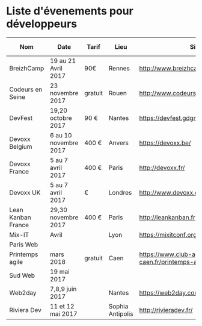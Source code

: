 # Liste d'évenements pour développeurs
 
| Nom               | Date                  | Tarif | Lieu    | Site  | Période cfp  | période achat/inscription |
|-------------------|-------------------    |---    |      ---|---    |             ---| --- |
| BreizhCamp        | 19 au 21 Avril 2017   | 90€   | Rennes  | http://www.breizhcamp.org   |   |   |
| Codeurs en Seine  | 23 novembre 2017      |gratuit| Rouen| http://www.codeursenseine.com/2017/  | début mai à fin aout 2017  | septembre 2017  |
| DevFest           | 19,20 octobre 2017    | 90 €  | Nantes  | https://devfest.gdgnantes.com/  | Ouvert jusqu'au 30/06/2017  |   |
| Devoxx Belgium    | 6 au 10 novembre 2017 | 400 € | Anvers  | https://devoxx.be/  |   |   |
| Devoxx France     | 5 au 7 avril 2017     | 400 € | Paris  | http://devoxx.fr/  |   |   |
| Devoxx UK         | 5 au 7 avril 2017     |     € | Londres  | http://www.devoxx.co.uk/  |   |   |
| Lean Kanban France| 29,30 novembre 2017   | 400 € | Paris    | http://leankanban.fr   |   |   |
| Mix-IT            |  Avril                |   | Lyon  | https://mixitconf.org  |   |   |
| Paris Web         |                       |   |   |   |   |   |
| Printemps agile   |  mars 2018            | gratuit   | Caen  | https://www.club-agile-caen.fr/printemps-agile/  |   |   |
| Sud Web           | 19 mai 2017           |   |   |   |   |   |
| Web2day           | 7,8,9 juin 2017       |   | Nantes  | https://web2day.co/  |   |   |
| Riviera Dev       | 11 et 12 mai 2017     |   | Sophia Antipolis  |  http://rivieradev.fr/  |   |   |

